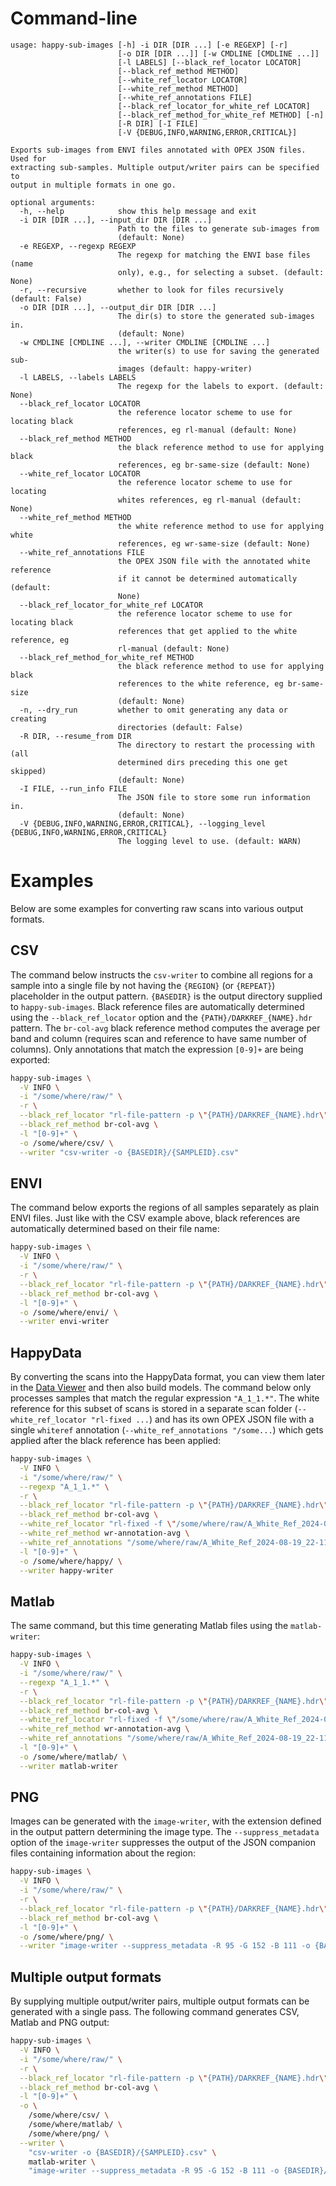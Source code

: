 # Command-line

```
usage: happy-sub-images [-h] -i DIR [DIR ...] [-e REGEXP] [-r]
                        [-o DIR [DIR ...]] [-w CMDLINE [CMDLINE ...]]
                        [-l LABELS] [--black_ref_locator LOCATOR]
                        [--black_ref_method METHOD]
                        [--white_ref_locator LOCATOR]
                        [--white_ref_method METHOD]
                        [--white_ref_annotations FILE]
                        [--black_ref_locator_for_white_ref LOCATOR]
                        [--black_ref_method_for_white_ref METHOD] [-n]
                        [-R DIR] [-I FILE]
                        [-V {DEBUG,INFO,WARNING,ERROR,CRITICAL}]

Exports sub-images from ENVI files annotated with OPEX JSON files. Used for
extracting sub-samples. Multiple output/writer pairs can be specified to
output in multiple formats in one go.

optional arguments:
  -h, --help            show this help message and exit
  -i DIR [DIR ...], --input_dir DIR [DIR ...]
                        Path to the files to generate sub-images from
                        (default: None)
  -e REGEXP, --regexp REGEXP
                        The regexp for matching the ENVI base files (name
                        only), e.g., for selecting a subset. (default: None)
  -r, --recursive       whether to look for files recursively (default: False)
  -o DIR [DIR ...], --output_dir DIR [DIR ...]
                        The dir(s) to store the generated sub-images in.
                        (default: None)
  -w CMDLINE [CMDLINE ...], --writer CMDLINE [CMDLINE ...]
                        the writer(s) to use for saving the generated sub-
                        images (default: happy-writer)
  -l LABELS, --labels LABELS
                        The regexp for the labels to export. (default: None)
  --black_ref_locator LOCATOR
                        the reference locator scheme to use for locating black
                        references, eg rl-manual (default: None)
  --black_ref_method METHOD
                        the black reference method to use for applying black
                        references, eg br-same-size (default: None)
  --white_ref_locator LOCATOR
                        the reference locator scheme to use for locating
                        whites references, eg rl-manual (default: None)
  --white_ref_method METHOD
                        the white reference method to use for applying white
                        references, eg wr-same-size (default: None)
  --white_ref_annotations FILE
                        the OPEX JSON file with the annotated white reference
                        if it cannot be determined automatically (default:
                        None)
  --black_ref_locator_for_white_ref LOCATOR
                        the reference locator scheme to use for locating black
                        references that get applied to the white reference, eg
                        rl-manual (default: None)
  --black_ref_method_for_white_ref METHOD
                        the black reference method to use for applying black
                        references to the white reference, eg br-same-size
                        (default: None)
  -n, --dry_run         whether to omit generating any data or creating
                        directories (default: False)
  -R DIR, --resume_from DIR
                        The directory to restart the processing with (all
                        determined dirs preceding this one get skipped)
                        (default: None)
  -I FILE, --run_info FILE
                        The JSON file to store some run information in.
                        (default: None)
  -V {DEBUG,INFO,WARNING,ERROR,CRITICAL}, --logging_level {DEBUG,INFO,WARNING,ERROR,CRITICAL}
                        The logging level to use. (default: WARN)
```

# Examples

Below are some examples for converting raw scans into various output formats.

## CSV

The command below instructs the `csv-writer` to combine all regions for
a sample into a single file by not having the `{REGION}` (or `{REPEAT}`)
placeholder in the output pattern. `{BASEDIR}` is the output directory 
supplied to `happy-sub-images`. Black reference files are automatically
determined using the `--black_ref_locator` option and the `{PATH}/DARKREF_{NAME}.hdr`
pattern. The `br-col-avg` black reference method computes the average
per band and column (requires scan and reference to have same number of columns).
Only annotations that match the expression `[0-9]+` are being exported:

```bash
happy-sub-images \
  -V INFO \
  -i "/some/where/raw/" \
  -r \
  --black_ref_locator "rl-file-pattern -p \"{PATH}/DARKREF_{NAME}.hdr\"" \
  --black_ref_method br-col-avg \
  -l "[0-9]+" \
  -o /some/where/csv/ \
  --writer "csv-writer -o {BASEDIR}/{SAMPLEID}.csv" 
```

## ENVI

The command below exports the regions of all samples separately as plain ENVI files.
Just like with the CSV example above, black references are automatically
determined based on their file name:

```bash
happy-sub-images \
  -V INFO \
  -i "/some/where/raw/" \
  -r \
  --black_ref_locator "rl-file-pattern -p \"{PATH}/DARKREF_{NAME}.hdr\"" \
  --black_ref_method br-col-avg \
  -l "[0-9]+" \
  -o /some/where/envi/ \
  --writer envi-writer 
```

## HappyData

By converting the scans into the HappyData format, you can view them later
in the [Data Viewer](happy-data-viewer.md) and then also build models.
The command below only processes samples that match the regular expression
`"A_1_1.*"`. The white reference for this subset of scans is stored in a 
separate scan folder (`--white_ref_locator "rl-fixed ...`) and has its
own OPEX JSON file with a single `whiteref` annotation 
(`--white_ref_annotations "/some...`) which gets applied after the black
reference has been applied:

```bash
happy-sub-images \
  -V INFO \
  -i "/some/where/raw/" \
  --regexp "A_1_1.*" \
  -r \
  --black_ref_locator "rl-file-pattern -p \"{PATH}/DARKREF_{NAME}.hdr\"" \
  --black_ref_method br-col-avg \
  --white_ref_locator "rl-fixed -f \"/some/where/raw/A_White_Ref_2024-08-19_22-11-04/capture/A_White_Ref_2024-08-19_22-11-04.hdr\"" \
  --white_ref_method wr-annotation-avg \
  --white_ref_annotations "/some/where/raw/A_White_Ref_2024-08-19_22-11-04/capture/A_White_Ref_2024-08-19_22-11-04.json" \
  -l "[0-9]+" \
  -o /some/where/happy/ \
  --writer happy-writer
```

## Matlab

The same command, but this time generating Matlab files using the `matlab-writer`:

```bash
happy-sub-images \
  -V INFO \
  -i "/some/where/raw/" \
  --regexp "A_1_1.*" \
  -r \
  --black_ref_locator "rl-file-pattern -p \"{PATH}/DARKREF_{NAME}.hdr\"" \
  --black_ref_method br-col-avg \
  --white_ref_locator "rl-fixed -f \"/some/where/raw/A_White_Ref_2024-08-19_22-11-04/capture/A_White_Ref_2024-08-19_22-11-04.hdr\"" \
  --white_ref_method wr-annotation-avg \
  --white_ref_annotations "/some/where/raw/A_White_Ref_2024-08-19_22-11-04/capture/A_White_Ref_2024-08-19_22-11-04.json" \
  -l "[0-9]+" \
  -o /some/where/matlab/ \
  --writer matlab-writer
```

## PNG

Images can be generated with the `image-writer`, with the extension defined in 
the output pattern determining the image type.
The `--suppress_metadata` option of the `image-writer` suppresses the output of the
JSON companion files containing information about the region:

```bash
happy-sub-images \
  -V INFO \
  -i "/some/where/raw/" \
  -r \
  --black_ref_locator "rl-file-pattern -p \"{PATH}/DARKREF_{NAME}.hdr\"" \
  --black_ref_method br-col-avg \
  -l "[0-9]+" \
  -o /some/where/png/ \
  --writer "image-writer --suppress_metadata -R 95 -G 152 -B 111 -o {BASEDIR}/{SAMPLEID}.{REGION}.png" 
```

## Multiple output formats

By supplying multiple output/writer pairs, multiple output formats can be generated
with a single pass. The following command generates CSV, Matlab and PNG output:

```bash
happy-sub-images \
  -V INFO \
  -i "/some/where/raw/" \
  -r \
  --black_ref_locator "rl-file-pattern -p \"{PATH}/DARKREF_{NAME}.hdr\"" \
  --black_ref_method br-col-avg \
  -l "[0-9]+" \
  -o \
    /some/where/csv/ \
    /some/where/matlab/ \
    /some/where/png/ \
  --writer \
    "csv-writer -o {BASEDIR}/{SAMPLEID}.csv" \
    matlab-writer \
    "image-writer --suppress_metadata -R 95 -G 152 -B 111 -o {BASEDIR}/{SAMPLEID}.{REGION}.png"
```
